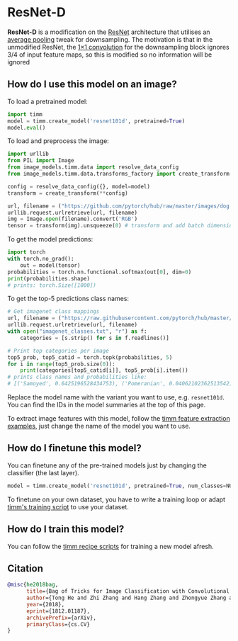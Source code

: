 # ResNet-D

**ResNet-D** is a modification on the [ResNet](https://paperswithcode.com/method/resnet) architecture that utilises an [average pooling](https://paperswithcode.com/method/average-pooling) tweak for downsampling. The motivation is that in the unmodified ResNet, the [1×1 convolution](https://paperswithcode.com/method/1x1-convolution) for the downsampling block ignores 3/4 of input feature maps, so this is modified so no information will be ignored

## How do I use this model on an image?
To load a pretrained model:

```python
import timm
model = timm.create_model('resnet101d', pretrained=True)
model.eval()
```

To load and preprocess the image:
```python 
import urllib
from PIL import Image
from image_models.timm.data import resolve_data_config
from image_models.timm.data.transforms_factory import create_transform

config = resolve_data_config({}, model=model)
transform = create_transform(**config)

url, filename = ("https://github.com/pytorch/hub/raw/master/images/dog.jpg", "dog.jpg")
urllib.request.urlretrieve(url, filename)
img = Image.open(filename).convert('RGB')
tensor = transform(img).unsqueeze(0) # transform and add batch dimension
```

To get the model predictions:
```python
import torch
with torch.no_grad():
    out = model(tensor)
probabilities = torch.nn.functional.softmax(out[0], dim=0)
print(probabilities.shape)
# prints: torch.Size([1000])
```

To get the top-5 predictions class names:
```python
# Get imagenet class mappings
url, filename = ("https://raw.githubusercontent.com/pytorch/hub/master/imagenet_classes.txt", "imagenet_classes.txt")
urllib.request.urlretrieve(url, filename) 
with open("imagenet_classes.txt", "r") as f:
    categories = [s.strip() for s in f.readlines()]

# Print top categories per image
top5_prob, top5_catid = torch.topk(probabilities, 5)
for i in range(top5_prob.size(0)):
    print(categories[top5_catid[i]], top5_prob[i].item())
# prints class names and probabilities like:
# [('Samoyed', 0.6425196528434753), ('Pomeranian', 0.04062102362513542), ('keeshond', 0.03186424449086189), ('white wolf', 0.01739676296710968), ('Eskimo dog', 0.011717947199940681)]
```

Replace the model name with the variant you want to use, e.g. `resnet101d`. You can find the IDs in the model summaries at the top of this page.

To extract image features with this model, follow the [timm feature extraction examples](https://rwightman.github.io/pytorch-image-models/feature_extraction/), just change the name of the model you want to use.

## How do I finetune this model?
You can finetune any of the pre-trained models just by changing the classifier (the last layer).
```python
model = timm.create_model('resnet101d', pretrained=True, num_classes=NUM_FINETUNE_CLASSES)
```
To finetune on your own dataset, you have to write a training loop or adapt [timm's training
script](https://github.com/rwightman/pytorch-image-models/blob/master/train.py) to use your dataset.

## How do I train this model?

You can follow the [timm recipe scripts](https://rwightman.github.io/pytorch-image-models/scripts/) for training a new model afresh.

## Citation

```BibTeX
@misc{he2018bag,
      title={Bag of Tricks for Image Classification with Convolutional Neural Networks}, 
      author={Tong He and Zhi Zhang and Hang Zhang and Zhongyue Zhang and Junyuan Xie and Mu Li},
      year={2018},
      eprint={1812.01187},
      archivePrefix={arXiv},
      primaryClass={cs.CV}
}
```

<!--
Type: model-index
Collections:
- Name: ResNet-D
  Paper:
    Title: Bag of Tricks for Image Classification with Convolutional Neural Networks
    URL: https://paperswithcode.com/paper/bag-of-tricks-for-image-classification-with
Models:
- Name: resnet101d
  In Collection: ResNet-D
  Metadata:
    FLOPs: 13805639680
    Parameters: 44570000
    File Size: 178791263
    Architecture:
    - 1x1 Convolution
    - Batch Normalization
    - Bottleneck Residual Block
    - Convolution
    - Global Average Pooling
    - Max Pooling
    - ReLU
    - Residual Block
    - Residual Connection
    - Softmax
    Tasks:
    - Image Classification
    Training Data:
    - ImageNet
    ID: resnet101d
    Crop Pct: '0.94'
    Image Size: '256'
    Interpolation: bicubic
  Code: https://github.com/rwightman/pytorch-image-models/blob/d8e69206be253892b2956341fea09fdebfaae4e3/timm/models/resnet.py#L716
  Weights: https://github.com/rwightman/pytorch-image-models/releases/download/v0.1-weights/resnet101d_ra2-2803ffab.pth
  Results:
  - Task: Image Classification
    Dataset: ImageNet
    Metrics:
      Top 1 Accuracy: 82.31%
      Top 5 Accuracy: 96.06%
- Name: resnet152d
  In Collection: ResNet-D
  Metadata:
    FLOPs: 20155275264
    Parameters: 60210000
    File Size: 241596837
    Architecture:
    - 1x1 Convolution
    - Batch Normalization
    - Bottleneck Residual Block
    - Convolution
    - Global Average Pooling
    - Max Pooling
    - ReLU
    - Residual Block
    - Residual Connection
    - Softmax
    Tasks:
    - Image Classification
    Training Data:
    - ImageNet
    ID: resnet152d
    Crop Pct: '0.94'
    Image Size: '256'
    Interpolation: bicubic
  Code: https://github.com/rwightman/pytorch-image-models/blob/d8e69206be253892b2956341fea09fdebfaae4e3/timm/models/resnet.py#L724
  Weights: https://github.com/rwightman/pytorch-image-models/releases/download/v0.1-weights/resnet152d_ra2-5cac0439.pth
  Results:
  - Task: Image Classification
    Dataset: ImageNet
    Metrics:
      Top 1 Accuracy: 83.13%
      Top 5 Accuracy: 96.35%
- Name: resnet18d
  In Collection: ResNet-D
  Metadata:
    FLOPs: 2645205760
    Parameters: 11710000
    File Size: 46893231
    Architecture:
    - 1x1 Convolution
    - Batch Normalization
    - Bottleneck Residual Block
    - Convolution
    - Global Average Pooling
    - Max Pooling
    - ReLU
    - Residual Block
    - Residual Connection
    - Softmax
    Tasks:
    - Image Classification
    Training Data:
    - ImageNet
    ID: resnet18d
    Crop Pct: '0.875'
    Image Size: '224'
    Interpolation: bicubic
  Code: https://github.com/rwightman/pytorch-image-models/blob/d8e69206be253892b2956341fea09fdebfaae4e3/timm/models/resnet.py#L649
  Weights: https://github.com/rwightman/pytorch-image-models/releases/download/v0.1-weights/resnet18d_ra2-48a79e06.pth
  Results:
  - Task: Image Classification
    Dataset: ImageNet
    Metrics:
      Top 1 Accuracy: 72.27%
      Top 5 Accuracy: 90.69%
- Name: resnet200d
  In Collection: ResNet-D
  Metadata:
    FLOPs: 26034378752
    Parameters: 64690000
    File Size: 259662933
    Architecture:
    - 1x1 Convolution
    - Batch Normalization
    - Bottleneck Residual Block
    - Convolution
    - Global Average Pooling
    - Max Pooling
    - ReLU
    - Residual Block
    - Residual Connection
    - Softmax
    Tasks:
    - Image Classification
    Training Data:
    - ImageNet
    ID: resnet200d
    Crop Pct: '0.94'
    Image Size: '256'
    Interpolation: bicubic
  Code: https://github.com/rwightman/pytorch-image-models/blob/d8e69206be253892b2956341fea09fdebfaae4e3/timm/models/resnet.py#L749
  Weights: https://github.com/rwightman/pytorch-image-models/releases/download/v0.1-weights/resnet200d_ra2-bdba9bf9.pth
  Results:
  - Task: Image Classification
    Dataset: ImageNet
    Metrics:
      Top 1 Accuracy: 83.24%
      Top 5 Accuracy: 96.49%
- Name: resnet26d
  In Collection: ResNet-D
  Metadata:
    FLOPs: 3335276032
    Parameters: 16010000
    File Size: 64209122
    Architecture:
    - 1x1 Convolution
    - Batch Normalization
    - Bottleneck Residual Block
    - Convolution
    - Global Average Pooling
    - Max Pooling
    - ReLU
    - Residual Block
    - Residual Connection
    - Softmax
    Tasks:
    - Image Classification
    Training Data:
    - ImageNet
    ID: resnet26d
    Crop Pct: '0.875'
    Image Size: '224'
    Interpolation: bicubic
  Code: https://github.com/rwightman/pytorch-image-models/blob/d8e69206be253892b2956341fea09fdebfaae4e3/timm/models/resnet.py#L683
  Weights: https://github.com/rwightman/pytorch-image-models/releases/download/v0.1-weights/resnet26d-69e92c46.pth
  Results:
  - Task: Image Classification
    Dataset: ImageNet
    Metrics:
      Top 1 Accuracy: 76.69%
      Top 5 Accuracy: 93.15%
- Name: resnet34d
  In Collection: ResNet-D
  Metadata:
    FLOPs: 5026601728
    Parameters: 21820000
    File Size: 87369807
    Architecture:
    - 1x1 Convolution
    - Batch Normalization
    - Bottleneck Residual Block
    - Convolution
    - Global Average Pooling
    - Max Pooling
    - ReLU
    - Residual Block
    - Residual Connection
    - Softmax
    Tasks:
    - Image Classification
    Training Data:
    - ImageNet
    ID: resnet34d
    Crop Pct: '0.875'
    Image Size: '224'
    Interpolation: bicubic
  Code: https://github.com/rwightman/pytorch-image-models/blob/d8e69206be253892b2956341fea09fdebfaae4e3/timm/models/resnet.py#L666
  Weights: https://github.com/rwightman/pytorch-image-models/releases/download/v0.1-weights/resnet34d_ra2-f8dcfcaf.pth
  Results:
  - Task: Image Classification
    Dataset: ImageNet
    Metrics:
      Top 1 Accuracy: 77.11%
      Top 5 Accuracy: 93.38%
- Name: resnet50d
  In Collection: ResNet-D
  Metadata:
    FLOPs: 5591002624
    Parameters: 25580000
    File Size: 102567109
    Architecture:
    - 1x1 Convolution
    - Batch Normalization
    - Bottleneck Residual Block
    - Convolution
    - Global Average Pooling
    - Max Pooling
    - ReLU
    - Residual Block
    - Residual Connection
    - Softmax
    Tasks:
    - Image Classification
    Training Data:
    - ImageNet
    ID: resnet50d
    Crop Pct: '0.875'
    Image Size: '224'
    Interpolation: bicubic
  Code: https://github.com/rwightman/pytorch-image-models/blob/d8e69206be253892b2956341fea09fdebfaae4e3/timm/models/resnet.py#L699
  Weights: https://github.com/rwightman/pytorch-image-models/releases/download/v0.1-weights/resnet50d_ra2-464e36ba.pth
  Results:
  - Task: Image Classification
    Dataset: ImageNet
    Metrics:
      Top 1 Accuracy: 80.55%
      Top 5 Accuracy: 95.16%
-->